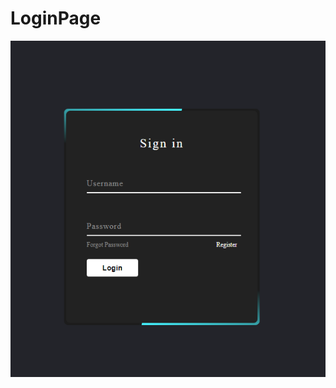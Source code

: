 # LoginPage
![Açıklama](https://github.com/omerfdev/LoginPage/blob/main/Opera%20Snapshot_2024-02-19_182602_Index.html.png)
